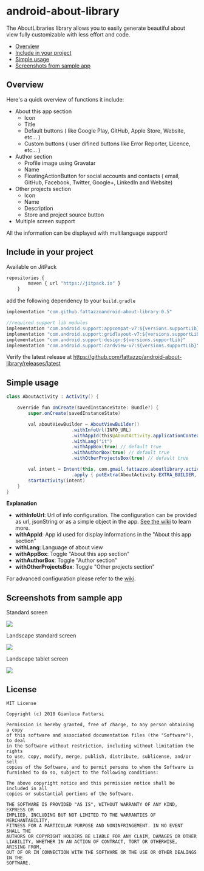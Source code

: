 # android-about-library

The AboutLibraries library allows you to easily generate beautiful about view fully customizable with less effort and code.

* [Overview](#overview)
* [Include in your project](#include-in-your-project)
* [Simple usage](#simple-usage)
* [Screenshots from sample app](#screenshots-from-sample-app)

## Overview

Here's a quick overview of functions it include:

* About this app section
  - Icon
  - Title
  - Default buttons ( like Google Play, GitHub, Apple Store, Website, etc... )
  - Custom buttons ( user difined buttons like Error Reporter, Licence, etc... )
* Author section
  - Profile image using Gravatar
  - Name
  - FloatingActionButton for social accounts and contacts ( email, GitHub, Facebook, Twitter, Google+, LinkedIn and Website)
* Other projects section
  - Icon
  - Name
  - Description
  - Store and project source button
* Multiple screen support

All the information can be displayed with multilanguage support!


## Include in your project

Available on JitPack

```javascript
repositories {
        maven { url "https://jitpack.io" }
    }
```

add the following dependency to your `build.gradle`

```javascript
implementation "com.github.fattazzoandroid-about-library:0.5"

//required support lib modules
implementation "com.android.support:appcompat-v7:${versions.supportLib}"
implementation "com.android.support:gridlayout-v7:${versions.supportLib}"
implementation "com.android.support:design:${versions.supportLib}"
implementation "com.android.support:cardview-v7:${versions.supportLib}"
```
Verify the latest release at https://github.com/fattazzo/android-about-library/releases/latest

## Simple usage

```java
class AboutActivity : Activity() {

    override fun onCreate(savedInstanceState: Bundle?) {
        super.onCreate(savedInstanceState)

        val aboutViewBuilder = AboutViewBuilder()
                        .withInfoUrl(INFO_URL)
                        .withAppId(this@AboutActivity.applicationContext.packageName)
                        .withLang("it")
                        .withAppBox(true) // default true
                        .withAuthorBox(true) // default true
                        .withOtherProjectsBox(true) // default true

        val intent = Intent(this, com.gmail.fattazzo.aboutlibrary.activity.AboutActivity::class.java)
                        .apply { putExtra(AboutActivity.EXTRA_BUILDER, aboutViewBuilder) }
        startActivity(intent)
    }
}
```

**Explanation**
* **withInfoUrl**: Url of info configuration. The configuration can be provided as url, jsonString or as a simple object in the app. [See the wiki](https://github.com/fattazzo/android-about-library/wiki/Data-source-configuration) to learn more.
* **withAppId**: App id used for display informations in the "About this app section"
* **withLang**: Language of about view
* **withAppBox**: Toggle "About this app section"
* **withAuthorBox**: Toggle "Author section"
* **withOtherProjectsBox**: Toggle "Other projects section"

For advanced configuration please refer to the [wiki](https://github.com/fattazzo/android-about-library/wiki).

## Screenshots from sample app

Standard screen

![](https://github.com/fattazzo/android-about-library/wiki/images/about.gif)

Landscape standard screen

![](https://github.com/fattazzo/android-about-library/wiki/images/screenshot05.png)

Landscape tablet screen

![](https://github.com/fattazzo/android-about-library/wiki/images/screenshot04.png)

## License

```
MIT License

Copyright (c) 2018 Gianluca Fattarsi

Permission is hereby granted, free of charge, to any person obtaining a copy
of this software and associated documentation files (the "Software"), to deal
in the Software without restriction, including without limitation the rights
to use, copy, modify, merge, publish, distribute, sublicense, and/or sell
copies of the Software, and to permit persons to whom the Software is
furnished to do so, subject to the following conditions:

The above copyright notice and this permission notice shall be included in all
copies or substantial portions of the Software.

THE SOFTWARE IS PROVIDED "AS IS", WITHOUT WARRANTY OF ANY KIND, EXPRESS OR
IMPLIED, INCLUDING BUT NOT LIMITED TO THE WARRANTIES OF MERCHANTABILITY,
FITNESS FOR A PARTICULAR PURPOSE AND NONINFRINGEMENT. IN NO EVENT SHALL THE
AUTHORS OR COPYRIGHT HOLDERS BE LIABLE FOR ANY CLAIM, DAMAGES OR OTHER
LIABILITY, WHETHER IN AN ACTION OF CONTRACT, TORT OR OTHERWISE, ARISING FROM,
OUT OF OR IN CONNECTION WITH THE SOFTWARE OR THE USE OR OTHER DEALINGS IN THE
SOFTWARE.
```
